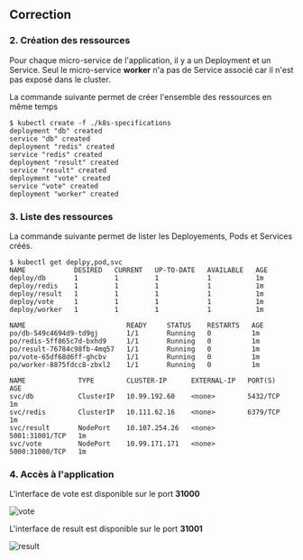 ## Correction

### 2. Création des ressources

Pour chaque micro-service de l'application, il y a un Deployment et un Service. Seul le micro-service **worker** n'a pas de Service associé car il n'est pas exposé dans le cluster.

La commande suivante permet de créer l'ensemble des ressources en même temps

```
$ kubectl create -f ./k8s-specifications
deployment "db" created
service "db" created
deployment "redis" created
service "redis" created
deployment "result" created
service "result" created
deployment "vote" created
service "vote" created
deployment "worker" created
```

### 3. Liste des ressources

La commande suivante permet de lister les Deployements, Pods et Services créés.

```
$ kubectl get deplpy,pod,svc
NAME            DESIRED   CURRENT   UP-TO-DATE   AVAILABLE   AGE
deploy/db       1         1         1            1           1m
deploy/redis    1         1         1            1           1m
deploy/result   1         1         1            1           1m
deploy/vote     1         1         1            1           1m
deploy/worker   1         1         1            1           1m

NAME                         READY     STATUS    RESTARTS   AGE
po/db-549c4694d9-td9gj       1/1       Running   0          1m
po/redis-5ff865c7d-bxhd9     1/1       Running   0          1m
po/result-76784c98fb-4mq57   1/1       Running   0          1m
po/vote-65df68d6ff-ghcbv     1/1       Running   0          1m
po/worker-8875fdcc8-zbxl2    1/1       Running   0          1m

NAME             TYPE        CLUSTER-IP      EXTERNAL-IP   PORT(S)          AGE
svc/db           ClusterIP   10.99.192.60    <none>        5432/TCP         1m
svc/redis        ClusterIP   10.111.62.16    <none>        6379/TCP         1m
svc/result       NodePort    10.107.254.26   <none>        5001:31001/TCP   1m
svc/vote         NodePort    10.99.171.171   <none>        5000:31000/TCP   1m
```

### 4. Accès à l'application

L'interface de vote est disponible sur le port **31000**

![vote](./images/vote1.png)

L'interface de result est disponible sur le port **31001**

![result](./images/vote2.png)
